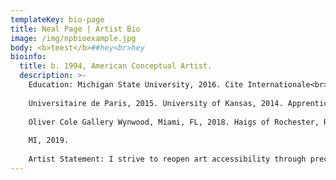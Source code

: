 ```yaml
---
templateKey: bio-page
title: Neal Page | Artist Bio
image: /img/npbioexample.jpg
body: <b>teest</b>##hey<br>hey
bioinfo:
  title: b. 1994, American Conceptual Artist.
  description: >-
    Education: Michigan State University, 2016. Cite Internationale<br><br>
  
    Universitaire de Paris, 2015. University of Kansas, 2014. Apprenticeship:  
  
    Oliver Cole Gallery Wynwood, Miami, FL, 2018. Haigs of Rochester, Rochester,  
  
    MI, 2019.  
        
    Artist Statement: I strive to reopen art accessibility through precise, conceptual intention. My intent is mastering the blend of art history and contemporary cultural influence into creative & empathic artwork. Bound to no medium, I pursue connectivity in belief to create art bigger than Art itself. As each artwork relates to space, my importance is creating through lived experience and I establish it from a place of service.
---
```

